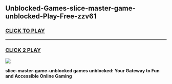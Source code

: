 
## Unblocked-Games-slice-master-game-unblocked-Play-Free-zzv61
<h3>
<a href="https://premium76.site?title=slice-master-game-unblocked&ref=19M">CLICK TO PLAY</a></h3>
<hr>

<h3>
<a href="https://premium76.site?title=slice-master-game-unblocked&ref=19M">CLICK 2 PLAY</a>
  
</h3>

<a href="https://premium76.site?title=slice-master-game-unblocked&ref=19M"><img src="https://clearcache.store/games.png"></a>


**slice-master-game-unblocked games unblocked: Your Gateway to Fun and Accessible Online Gaming**
